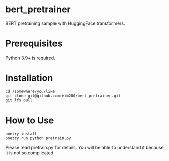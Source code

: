 # bert_pretrainer
BERT pretraining sample with HuggingFace transformers.

# Prerequisites

Python 3.9+ is required.

# Installation

```
cd /somewhere/you/like
git clone git@github.com:elm200/bert_pretrainer.git
git lfs pull
```

# How to Use

```
poetry install
poetry run python pretrain.py
```

Please read pretrain.py for details. You will be able to understand it because it is not so complicated.
